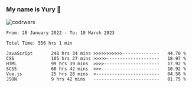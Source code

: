 ### My name is Yury 👋 
![codrwars](https://www.codewars.com/users/litury/badges/micro) 


<!--START_SECTION:waka-->

```text
From: 28 January 2022 - To: 10 March 2023

Total Time: 556 hrs 1 min

JavaScript       248 hrs 34 mins >>>>>>>>>>>--------------   44.70 %
CSS              105 hrs 27 mins >>>>>--------------------   18.97 %
HTML             99 hrs 39 mins  >>>>---------------------   17.92 %
SCSS             60 hrs 42 mins  >>>----------------------   10.92 %
Vue.js           25 hrs 28 mins  >------------------------   04.58 %
JSON             9 hrs 42 mins   -------------------------   01.75 %
```

<!--END_SECTION:waka-->

